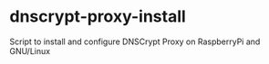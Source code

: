 # dnscrypt-proxy-install
Script to install and configure DNSCrypt Proxy on RaspberryPi and GNU/Linux
